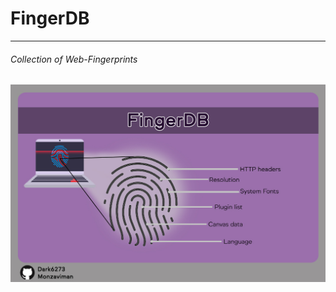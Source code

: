 # FingerDB
----------------------
###### Collection of Web-Fingerprints 
![image](https://raw.githubusercontent.com/monzaviman/FingerDB/main/images/FingerDB.jpg)
